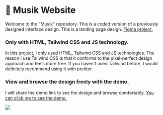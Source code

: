 <h1>🎵 Musik Website</h1>

<p>Welcome to the "Musik" repository. This is a coded version of a previously designed interface design. This is a landing page design. <a href="https://www.figma.com/file/H10hHf84jVMuEVV9FBwmgj/Musik-Concert-Landing-Page-(Community)?node-id=905%3A165&t=wSd297aMcAdXBWfh-1" target="_blank">Figma project.
</a></p>
<h3>Only with HTML, Tailwind CSS and JS technology.</h3>
<p>In this project, I only used HTML, Tailwind CSS and JS technologies. The reason I use Tailwind CSS is that it conforms to the pixel-perfect design approach and feels more free. If you haven't used Tailwind before, I would definitely recommend using it with preitter.</p>

<h3>View and browse the design freely with the demo.</h3>
<p>I will share the demo link to see the design and browse comfortably. <a href="https://musik-site.vercel.app/" target="_blank">You can click me to see the demo.</a></p>

<img src="https://i.hizliresim.com/tnq1a04.png">
